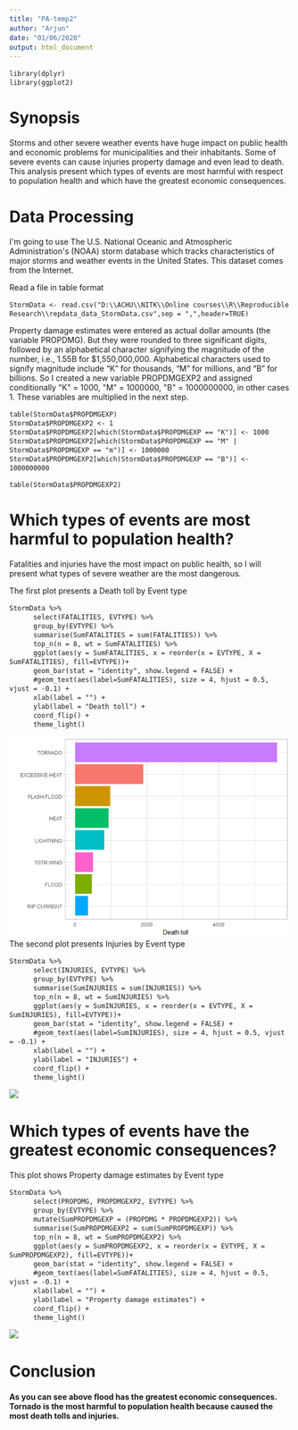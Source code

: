 ```yaml
---
title: "PA-temp2"
author: "Arjun"
date: "01/06/2020"
output: html_document
---
```

```{r library,  include=FALSE}
library(dplyr)
library(ggplot2)
```

# Synopsis

Storms and other severe weather events have huge impact on public health and economic problems for municipalities and their inhabitants. Some of severe events can cause injuries property damage and even lead to death. This analysis present which types of events are most harmful with respect to population health and which have the greatest economic consequences.

# Data Processing

I'm going to use The U.S. National Oceanic and Atmospheric Administration's (NOAA) storm database which tracks characteristics of major storms and weather events in the United States. This dataset comes from the Internet. 


Read a file in table format
```{r, echo=TRUE, cache=TRUE}
StormData <- read.csv("D:\\ACHU\\NITK\\Online courses\\R\\Reproducible Research\\repdata_data_StormData.csv",sep = ",",header=TRUE)
```

Property damage estimates were entered as actual dollar amounts (the variable PROPDMG). But they were rounded to three significant digits, followed by an alphabetical character signifying the magnitude of the number, i.e., 1.55B for $1,550,000,000. Alphabetical characters used to signify magnitude include “K” for thousands, “M” for millions, and “B” for billions. So I created a new variable PROPDMGEXP2 and assigned conditionally "K" = 1000, "M" = 1000000, "B" = 1000000000, in other cases 1. These variables are multiplied in the next step.

```{r, echo=TRUE}
table(StormData$PROPDMGEXP)
StormData$PROPDMGEXP2 <- 1
StormData$PROPDMGEXP2[which(StormData$PROPDMGEXP == "K")] <- 1000
StormData$PROPDMGEXP2[which(StormData$PROPDMGEXP == "M" | StormData$PROPDMGEXP == "m")] <- 1000000
StormData$PROPDMGEXP2[which(StormData$PROPDMGEXP == "B")] <- 1000000000
```

```{r, echo=TRUE}
table(StormData$PROPDMGEXP2)
```

# Which types of events are most harmful to population health?

Fatalities and injuries have the most impact on public health, so I will present what types of severe weather are the most dangerous.


The first plot presents a Death toll by Event type

```{r, echo=TRUE}
StormData %>%
      select(FATALITIES, EVTYPE) %>%
      group_by(EVTYPE) %>%
      summarise(SumFATALITIES = sum(FATALITIES)) %>%
      top_n(n = 8, wt = SumFATALITIES) %>%
      ggplot(aes(y = SumFATALITIES, x = reorder(x = EVTYPE, X = SumFATALITIES), fill=EVTYPE))+
      geom_bar(stat = "identity", show.legend = FALSE) +
      #geom_text(aes(label=SumFATALITIES), size = 4, hjust = 0.5, vjust = -0.1) +
      xlab(label = "") +
      ylab(label = "Death toll") +
      coord_flip() +
      theme_light()
```
![](figure-html/unnamed-chunk-5-1.png)<!-- -->
The second plot presents Injuries by Event type

```{r, echo=TRUE}
StormData %>%
      select(INJURIES, EVTYPE) %>%
      group_by(EVTYPE) %>%
      summarise(SumINJURIES = sum(INJURIES)) %>%
      top_n(n = 8, wt = SumINJURIES) %>%
      ggplot(aes(y = SumINJURIES, x = reorder(x = EVTYPE, X = SumINJURIES), fill=EVTYPE))+
      geom_bar(stat = "identity", show.legend = FALSE) +
      #geom_text(aes(label=SumINJURIES), size = 4, hjust = 0.5, vjust = -0.1) +
      xlab(label = "") +
      ylab(label = "INJURIES") +
      coord_flip() +
      theme_light()
```
![](figure-html/unnamed-chunk-5-2.png)<!-- -->
# Which types of events have the greatest economic consequences?

This plot shows Property damage estimates by Event type

```{r, echo=TRUE}
StormData %>%
      select(PROPDMG, PROPDMGEXP2, EVTYPE) %>%
      group_by(EVTYPE) %>%
      mutate(SumPROPDMGEXP = (PROPDMG * PROPDMGEXP2)) %>%
      summarise(SumPROPDMGEXP2 = sum(SumPROPDMGEXP)) %>%
      top_n(n = 8, wt = SumPROPDMGEXP2) %>%
      ggplot(aes(y = SumPROPDMGEXP2, x = reorder(x = EVTYPE, X = SumPROPDMGEXP2), fill=EVTYPE))+
      geom_bar(stat = "identity", show.legend = FALSE) +
      #geom_text(aes(label=SumFATALITIES), size = 4, hjust = 0.5, vjust = -0.1) +
      xlab(label = "") +
      ylab(label = "Property damage estimates") +
      coord_flip() +
      theme_light()
```
![](figure-html/unnamed-chunk-5-3.png)<!-- -->
# Conclusion

#### As you can see above flood has the greatest economic consequences. Tornado is the most harmful to population health because caused the most death tolls and injuries.


